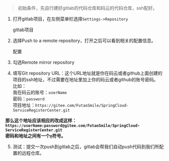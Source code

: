 > 初始条件，先自行建好gitlab的代码仓库和码云的代码仓库，ssh配好。

1.  打开gitlab项目，在左侧菜单栏选择`Settings->Repository`  

    gitlab项目

2.  选择Push to a remote repository，打开之后可以看到相关的配置信息。

  

    配置

3.  勾选Remote mirror repository

4.  填写Git repository URL：这个URL地址就是你在码云或者github上面创建的项目的ssh地址，不过需要在地址里加上你的码云或者github的账号密码。  
    比如：  
    我在码云的账号：`userName`  
    密码：`password`  
    项目地址：`https://gitee.com/FutaoSmile/SpringCloud-ServiceRegisterCenter.git`

**那么这个地址应该相应的改成这样：  
`https://userName:password@gitee.com/FutaoSmile/SpringCloud-ServiceRegisterCenter.git`  
密码和地址之间有一个`@`符号。**

5.  测试：提交一次push到gitlab之后，gitlab会帮我们自动push代码到我们所配置的远程仓库。

